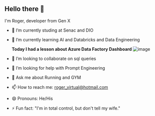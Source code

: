 ## Hello there 👋

I'm Roger, developer from Gen X

- 🔭 I’m currently studing at Senac and DIO
- 🌱 I’m currently learning AI and Databricks and Data Engineering
  
  **Today I had a lesson about Azure Data Factory Dashboard**
  ![image](https://github.com/user-attachments/assets/c3d8f1c3-39bc-40fc-b79f-cc18aa594a3c)
  
- 👯 I’m looking to collaborate on sql queries
- 🤔 I’m looking for help with Prompt Engineering
- 💬 Ask me about Running and GYM
- 📫 How to reach me: roger_virtual@hotmail.com
- 😄 Pronouns: He/His
- ⚡ Fun fact: "I'm in total control, but don't tell my wife."

